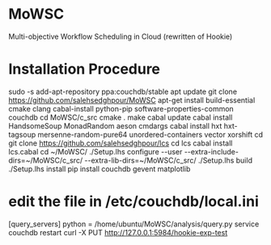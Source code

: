 # MoWSC
Multi-objective Workflow Scheduling in Cloud (rewritten of Hookie)
# Installation Procedure
  sudo -s
  add-apt-repository ppa:couchdb/stable
  apt update
  git clone https://github.com/salehsedghpour/MoWSC
  apt-get install build-essential cmake clang cabal-install python-pip software-properties-common couchdb
  cd MoWSC/c_src
  cmake .
  make
  cabal update
  cabal install HandsomeSoup MonadRandom aeson cmdargs
  cabal install hxt hxt-tagsoup mersenne-random-pure64 unordered-containers vector xorshift
  cd
  git clone https://github.com/salehsedghpour/lcs
  cd lcs
  cabal install lcs.cabal
  cd ~/MoWSC/
  ./Setup.lhs configure --user --extra-include-dirs=~/MoWSC/c_src/ --extra-lib-dirs=~/MoWSC/c_src/
  ./Setup.lhs build
  ./Setup.lhs install
  pip install couchdb gevent matplotlib
  # edit the file in /etc/couchdb/local.ini
  [query_servers]
  python = /home/ubuntu/MoWSC/analysis/query.py
  service couchdb restart
  curl -X PUT http://127.0.0.1:5984/hookie-exp-test





